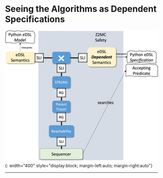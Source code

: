# Seeing the Algorithms as Dependent Specifications

![Progress Overview](/assets/img/z2mc/overview_09.png){: width="400" style="display:block; margin-left:auto; margin-right:auto"}

<hr>